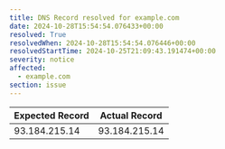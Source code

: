 ```yaml
---
title: DNS Record resolved for example.com
date: 2024-10-28T15:54:54.076433+00:00
resolved: True
resolvedWhen: 2024-10-28T15:54:54.076446+00:00
resolvedStartTime: 2024-10-25T21:09:43.191474+00:00
severity: notice
affected:
  - example.com
section: issue
---
```


| Expected Record  | Actual Record  |
|------------------|----------------|
| 93.184.215.14 | 93.184.215.14 |
